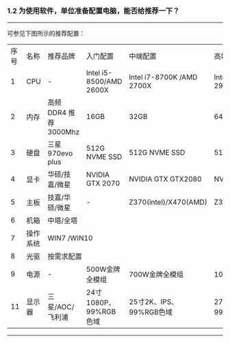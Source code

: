 ### 1.2	为使用软件，单位准备配置电脑，能否给推荐一下？
---

可参见下图所示的推荐配置：

<table>
   <tr>
      <td>序号</td>
      <td>名称</td>
      <td>推荐品牌</td>
      <td>入门配置</td>
      <td>中端配置</td>
      <td>高端配置</td>
   </tr>
   <tr>
      <td>1</td>
      <td>CPU</td>
      <td>-</td>
      <td>Intel i5-8500/AMD 2600X</td>
      <td>Intel i7-8700K /AMD 2700X</td>
      <td>Intel i7-9900K /AMD 2950X</td>
   </tr>
   <tr>
      <td>2</td>
      <td>内存</td>
      <td>高频DDR4 推荐3000Mhz</td>
      <td>16GB</td>
      <td>32GB</td>
      <td>64GB</td>
   </tr>
   <tr>
      <td>3</td>
      <td>硬盘</td>
      <td>三星970evo plus</td>
      <td>512G NVME SSD</td>
      <td>512G NVME SSD</td>
      <td>512G NVME SSD</td>
   </tr>
   <tr>
      <td>4</td>
      <td>显卡</td>
      <td>华硕/技嘉/微星</td>
      <td>NVIDIA GTX 2070</td>
      <td>NVIDIA GTX GTX2080</td>
      <td>NVIDIA GTX 2080TI</td>
   </tr>
   <tr>
      <td>5</td>
      <td>主板</td>
      <td>技嘉/华硕/微星</td>
      <td>-</td>
      <td>Z370(intel)/X470(AMD)</td>
      <td>Z390(intel)/X399(AMD)</td>
   </tr>
   <tr>
      <td>6</td>
      <td>机箱</td>
      <td colspan="4">中塔/全塔</td>
   </tr>
   <tr>
      <td>7</td>   
      <td>操作系统</td>
      <td colspan="4">WIN7 /WIN10</td>
   </tr>
   <tr>
      <td>8</td>
      <td>光驱</td>
      <td colspan="4">按需求配置</td>
   </tr>
   <tr>
      <td>9</td>
      <td>电源</td>
      <td>-</td>
      <td>500W金牌全模组</td>
      <td>700W金牌全模组</td>
      <td>1000W金牌全模组</td>
   </tr>
   <tr>
      <td>11</td>
      <td>显示器</td>
      <td>三星/AOC/飞利浦</td>
      <td>24寸1080P、99%RGB色域</td>
      <td>25寸2K、IPS、99%RGB色域</td>
      <td>27寸4K、IPS、99%RGB色域</td>
   </tr>
</table>

---
